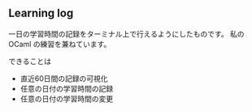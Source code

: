## Learning log
一日の学習時間の記録をターミナル上で行えるようにしたものです。
私の OCaml の練習を兼ねています。

できることは
- 直近60日間の記録の可視化
- 任意の日付の学習時間の記録
- 任意の日付の学習時間の変更